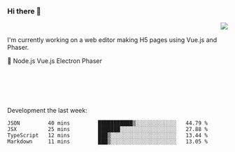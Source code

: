 ### Hi there 👋

<img align="right" src="https://github-readme-stats.vercel.app/api?username=jasonpanggo"/>

<br>
<p align="left">
I'm currently working on a web editor making H5 pages using Vue.js and Phaser.
</p>
<p align="left">
📖 Node.js Vue.js Electron Phaser
</p>
<br>
<br>
<br>
<br>

Development the last week:
<!--START_SECTION:waka-->
```text
JSON         40 mins         ███████████▒░░░░░░░░░░░░░   44.79 % 
JSX          25 mins         ███████░░░░░░░░░░░░░░░░░░   27.88 % 
TypeScript   12 mins         ███▒░░░░░░░░░░░░░░░░░░░░░   13.44 % 
Markdown     11 mins         ███▒░░░░░░░░░░░░░░░░░░░░░   13.05 % 
```
<!--END_SECTION:waka-->

<!--
**JASONPANGGO/jasonpanggo** is a ✨ _special_ ✨ repository because its `README.md` (this file) appears on your GitHub profile.

Here are some ideas to get you started:

- 🔭 I’m currently working on ...
- 🌱 I’m currently learning ...
- 👯 I’m looking to collaborate on ...
- 🤔 I’m looking for help with ...
- 💬 Ask me about ...
- 📫 How to reach me: ...
- 😄 Pronouns: ...
- ⚡ Fun fact: ...
-->
